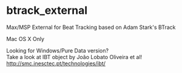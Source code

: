 # btrack_external
Max/MSP External for Beat Tracking based on Adam Stark's BTrack

Mac OS X Only

Looking for Windows/Pure Data version?  
Take a look at IBT object by João Lobato Oliveira et al!  
http://smc.inesctec.pt/technologies/ibt/ 
